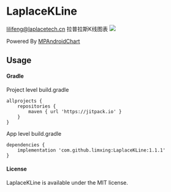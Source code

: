 # LaplaceKLine
lilifeng@laplacetech.cn
拉普拉斯K线图表
[![](https://jitpack.io/v/limxing/LaplaceKLine.svg)](https://jitpack.io/#limxing/LaplaceKLine)

Powered By [MPAndroidChart](https://github.com/PhilJay/MPAndroidChart)

## Usage
#### Gradle

Project level build.gradle
```
allprojects {
    repositories {
        maven { url 'https://jitpack.io' }
    }
}
```
App level build.gradle
```
dependencies {
    implementation 'com.github.limxing:LaplaceKLine:1.1.1'
}
```

#### License
LaplaceKLine is available under the MIT license.